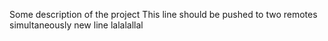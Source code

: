 Some description of the project
This line should be pushed to two remotes simultaneously
new line
lalalallal
